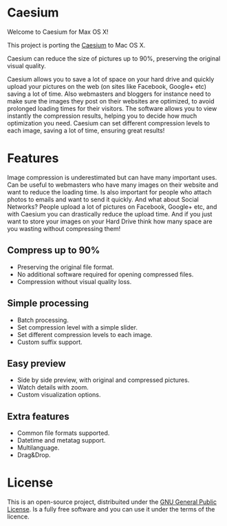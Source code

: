Caesium
=======

Welcome to Caesium for Max OS X!

This project is porting the [Caesium](http://caesium.sourceforge.net/) to Mac OS X.

Caesium can reduce the size of pictures up to 90%, preserving the original visual quality.

Caesium allows you to save a lot of space on your hard drive and quickly upload your pictures on the web (on sites like Facebook, Google+ etc) saving a lot of time. Also webmasters and bloggers for instance need to make sure the images they post on their websites are optimized, to avoid prolonged loading times for their visitors. The software allows you to view instantly the compression results, helping you to decide how much optimization you need. Caesium can set different compression levels to each image, saving a lot of time, ensuring great results!

# Features
Image compression is underestimated but can have many important uses.
Can be useful to webmasters who have many images on their website and want to reduce the loading time.	 Is also important for people who attach photos to emails and want to send it quickly. And what about Social Networks? People upload a lot of pictures on Facebook, Google+ etc, and with Caesium you can drastically reduce the upload time. And if you just want to store your images on your Hard Drive think how many space are you wasting without compressing them!

## Compress up to 90%
* Preserving the original file format.
* No additional software required for opening compressed files.
* Compression without visual quality loss.

## Simple processing
* Batch processing.
* Set compression level with a simple slider.
* Set different compression levels to each image.
* Custom suffix support.

## Easy preview
* Side by side preview, with original and compressed pictures.
* Watch details with zoom.
* Custom visualization options.

## Extra features
* Common file formats supported.
* Datetime and metatag support.
* Multilanguage.
* Drag&Drop.

# License
This is an open-source project, distribuited under the [GNU General Public License](http://www.gnu.org/licenses/gpl.html). Is a fully free software and you can use it under the terms of the licence.
